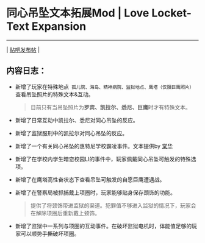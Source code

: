 # 同心吊坠文本拓展Mod | Love Locket-Text Expansion
---
| [贴吧发布帖](https://tieba.baidu.com/p/8823508316) | 

## 内容日志：

- 新增了玩家在特殊地点` 孤儿院、海岛、精神病院、监狱地点、鹰塔（仅限巨鹰照片）`查看吊坠照片的特殊文本&互动。

    > 目前只有当吊坠照片为**罗宾、凯拉尔、悉尼、巨鹰**时才有特殊文本。

- 新增了日常互动中凯拉尔、悉尼对同心吊坠的反应。
  
- 新增了监狱服刑中的凯拉尔对同心吊坠的反应。
  
- 新增了一个有关同心吊坠的惠特尼学校霸凌事件。文本提供by [棠华](https://github.com/aliya2333)

- 新增了在学校内学生暗恋校园LI的事件中，玩家佩戴同心吊坠可触发的特殊选项。

- 新增了在鹰塔高性奋状态下查看吊坠可触发的自愿巨鹰遭遇战。

- 新增了在警察局被抓捕戴上项圈时，玩家能够贴身保存颈饰的功能。

   > 提供了将颈饰带进监狱的渠道。犯罪值不够进入监狱的情况下，玩家会在解除项圈后重新戴上颈饰。

- 新增了监狱中一系列与项圈的互动事件。在破坏监狱电机时，体能值足够的玩家可以顺势~~手撕~~破坏项圈。
